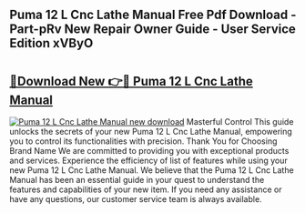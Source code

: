 ## Puma 12 L Cnc Lathe Manual Free Pdf Download - Part-pRv New Repair Owner Guide - User Service Edition xVByO

# <h2><a href="http://bc79155.oget.top/?id=Puma+12+L+Cnc+Lathe+Manual">🔗Download New 👉🔴 Puma 12 L Cnc Lathe Manual</a></h2>

[![Puma 12 L Cnc Lathe Manual new download](https://i.imgur.com/5g1atiW.png)](http://bc79155.oget.top/?id=Puma+12+L+Cnc+Lathe+Manual)
Masterful Control This guide unlocks the secrets of your new Puma 12 L Cnc Lathe Manual, empowering you to control its functionalities with precision. Thank You for Choosing Brand Name We are committed to providing you with exceptional products and services. Experience the efficiency of list of features while using your new Puma 12 L Cnc Lathe Manual. We believe that the Puma 12 L Cnc Lathe Manual has been an essential guide in your quest to understand the features and capabilities of your new item. If you need any assistance or have any questions, our customer service team is always available.
